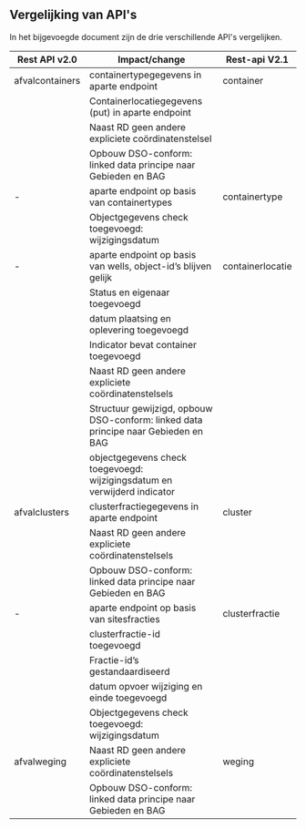 ## Vergelijking van API's
In het bijgevoegde document zijn de drie verschillende API's vergelijken.

| Rest API v2.0  | Impact/change | Rest-api V2.1 |
| --- | --- | --- |
| afvalcontainers | containertypegegevens in aparte endpoint | container |
|                 | Containerlocatiegegevens (put) in aparte endpoint |   |
|                 | Naast RD geen andere expliciete coördinatenstelsel|   |
|                 | Opbouw DSO-conform: linked data principe naar Gebieden en BAG |   |
|         -        | aparte endpoint op basis van containertypes |  containertype |
|                 | Objectgegevens check  toegevoegd: wijzigingsdatum|  |
|         -        | aparte endpoint op basis van wells, object-id’s blijven gelijk| containerlocatie |
|                 | Status en eigenaar toegevoegd|  |
|                 | datum plaatsing en oplevering toegevoegd|  |
|                 | Indicator bevat container toegevoegd|  |
|                 | Naast RD geen andere expliciete coördinatenstelsels|  |
|                 | Structuur gewijzigd, opbouw DSO-conform: linked data principe naar Gebieden en BAG|  |
|                 | objectgegevens check  toegevoegd: wijzigingsdatum en verwijderd indicator|  |
| afvalclusters   | clusterfractiegegevens in aparte endpoint| cluster |
|                 | Naast RD geen andere expliciete coördinatenstelsels| |
|                 | Opbouw DSO-conform: linked data principe naar Gebieden en BAG|  |
|       -          | aparte endpoint op basis van sitesfracties| clusterfractie |
|                 | clusterfractie-id toegevoegd |  |
|                 | Fractie-id’s gestandaardiseerd |  |
|                 | datum opvoer wijziging en einde toegevoegd |  |
|                 | Objectgegevens check  toegevoegd: wijzigingsdatum  |  |
| afvalweging     | Naast RD geen andere expliciete coördinatenstelsels  | weging |
|                 | Opbouw DSO-conform: linked data principe naar Gebieden en BAG  |  |



